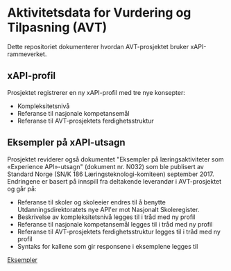 # Aktivitetsdata for Vurdering og Tilpasning (AVT)
Dette repositoriet dokumenterer hvordan AVT-prosjektet bruker xAPI-rammeverket. 
## xAPI-profil
Prosjektet registrerer en ny xAPI-profil med tre nye konsepter:
- Kompleksitetsnivå
- Referanse til nasjonale kompetansemål
- Referanse til AVT-prosjektets ferdighetsstruktur
## Eksempler på xAPI-utsagn
Prosjektet reviderer også dokumentet "Eksempler på læringsaktiviteter som «Experience API»-utsagn" (dokument nr. N032) som ble publisert av Standard Norge (SN/K 186 Læringsteknologi-komiteen) september 2017. Endringene er basert på innspill fra deltakende leverandør i AVT-prosjektet og går på:
- Referanse til skoler og skoleeier endres til å benytte Utdanningsdirektoratets nye API'er mot Nasjonalt Skoleregister.
- Beskrivelse av kompleksitetsnivå legges til i tråd med ny profil
- Referanse til nasjonale kompetansemål legges til i tråd med ny profil
- Referanse til AVT-prosjektets ferdighetsstruktur legges til i tråd med ny profil
- Syntaks for kallene som gir responsene i eksemplene legges til

[Eksempler](eksempler.md)
